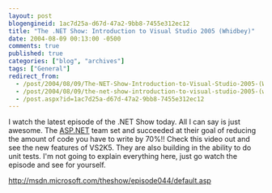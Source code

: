 ```yaml
---
layout: post
blogengineid: 1ac7d25a-d67d-47a2-9bb8-7455e312ec12
title: "The .NET Show: Introduction to Visual Studio 2005 (Whidbey)"
date: 2004-08-09 00:13:00 -0500
comments: true
published: true
categories: ["blog", "archives"]
tags: ["General"]
redirect_from: 
  - /post/2004/08/09/The-NET-Show-Introduction-to-Visual-Studio-2005-(Whidbey)
  - /post/2004/08/09/the-net-show-introduction-to-visual-studio-2005-(whidbey)
  - /post.aspx?id=1ac7d25a-d67d-47a2-9bb8-7455e312ec12
---
```

<!-- more -->

I watch the latest episode of the .NET Show today. All I can say is just awesome. The <a title="ASP.NET" href="http://asp.net" target="_blank">ASP.NET</a> team set and succeeded at their goal of reducing the amount of code you have to write by 70%!! Check this video out and see the new features of VS2K5. They are also building in the ability to do unit tests. I'm not going to explain everything here, just go watch the episode and see for yourself.

<A href="http://msdn.microsoft.com/theshow/episode044/default.asp">http://msdn.microsoft.com/theshow/episode044/default.asp</A>
